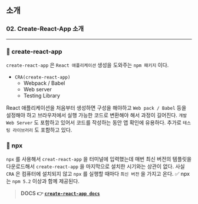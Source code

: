 ## 소개

### 02. Create-React-App 소개
---------------------------------------------

### 📌 create-react-app

`create-react-app` 은 `React 애플리케이션` 생성을 도와주는 `npm 패키지` 이다.
- `CRA(create-react-app)` 
  - Webpack / Babel
  - Web server
  - Testing Library
  
React 애플리케이션을 처음부터 생성하면 구성을 해야하고 `Web pack / Babel` 등을 설정해야 하고 브라우저에서 실행 가능한 코드로 변환해야 해서 과정이 길어진다. `개발 Web Server` 도 포함하고 있어서 코드를 작성하는 동안 앱 확인에 유용하다. 추가로 `테스팅 라이브러리` 도 포함하고 있다.

### 📌 npx

`npx` 를 사용해서 `creat-react-app` 을 터미널에 입력했는데 매번 최신 버전의 템플릿을 다운로드해서 
`create-react-app` 을 마지막으로 설치한 시기와는 상관이 없다.
사실 `CRA` 은 컴퓨터에 설치되지 않고 `npx` 를 실행할 때마다 `최신 버전` 을 가지고 온다.
✅ npx는 `npm 5.2` 이상과 함께 제공된다.

> **DOCS 👉 [`create-react-app docs`]**

[`create-react-app docs`]: https://create-react-app.dev/

